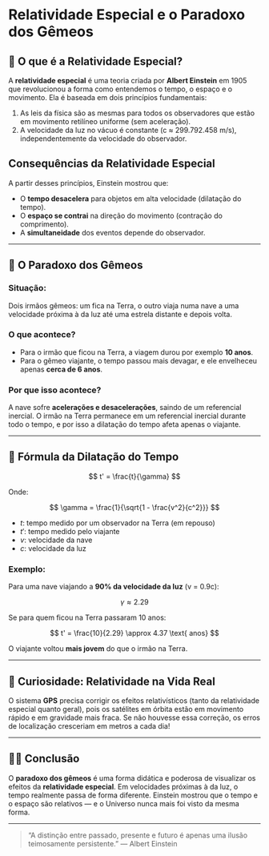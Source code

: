 # Relatividade Especial e o Paradoxo dos Gêmeos

## 🌌 O que é a Relatividade Especial?

A **relatividade especial** é uma teoria criada por **Albert Einstein** em 1905 que revolucionou a forma como entendemos o tempo, o espaço e o movimento. Ela é baseada em dois princípios fundamentais:

1. As leis da física são as mesmas para todos os observadores que estão em movimento retilíneo uniforme (sem aceleração).
2. A velocidade da luz no vácuo é constante (c ≈ 299.792.458 m/s), independentemente da velocidade do observador.

## Consequências da Relatividade Especial

A partir desses princípios, Einstein mostrou que:

* O **tempo desacelera** para objetos em alta velocidade (dilatação do tempo).
* O **espaço se contrai** na direção do movimento (contração do comprimento).
* A **simultaneidade** dos eventos depende do observador.

---

## 🧬 O Paradoxo dos Gêmeos

### Situação:

Dois irmãos gêmeos: um fica na Terra, o outro viaja numa nave a uma velocidade próxima à da luz até uma estrela distante e depois volta.

### O que acontece?

* Para o irmão que ficou na Terra, a viagem durou por exemplo **10 anos**.
* Para o gêmeo viajante, o tempo passou mais devagar, e ele envelheceu apenas **cerca de 6 anos**.

### Por que isso acontece?

A nave sofre **acelerações e desacelerações**, saindo de um referencial inercial. O irmão na Terra permanece em um referencial inercial durante todo o tempo, e por isso a dilatação do tempo afeta apenas o viajante.

---

## 📐 Fórmula da Dilatação do Tempo

$$
t' = \frac{t}{\gamma}
$$

Onde:

$$
\gamma = \frac{1}{\sqrt{1 - \frac{v^2}{c^2}}}
$$

* $t$: tempo medido por um observador na Terra (em repouso)
* $t'$: tempo medido pelo viajante
* $v$: velocidade da nave
* $c$: velocidade da luz

### Exemplo:

Para uma nave viajando a **90% da velocidade da luz** (v = 0.9c):

$$
\gamma \approx 2.29
$$

Se para quem ficou na Terra passaram 10 anos:

$$
t' = \frac{10}{2.29} \approx 4.37 \text{ anos}
$$

O viajante voltou **mais jovem** do que o irmão na Terra.

---

## 🧪 Curiosidade: Relatividade na Vida Real

O sistema **GPS** precisa corrigir os efeitos relativísticos (tanto da relatividade especial quanto geral), pois os satélites em órbita estão em movimento rápido e em gravidade mais fraca. Se não houvesse essa correção, os erros de localização cresceriam em metros a cada dia!

---

## 👨‍🚀 Conclusão

O **paradoxo dos gêmeos** é uma forma didática e poderosa de visualizar os efeitos da **relatividade especial**. Em velocidades próximas à da luz, o tempo realmente passa de forma diferente. Einstein mostrou que o tempo e o espaço são relativos — e o Universo nunca mais foi visto da mesma forma.

---

> “A distinção entre passado, presente e futuro é apenas uma ilusão teimosamente persistente.”
> — Albert Einstein
